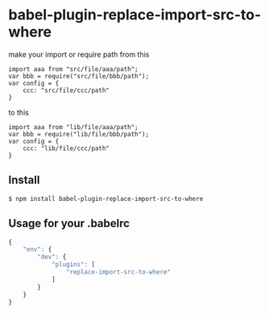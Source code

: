 # babel-plugin-replace-import-src-to-where

make your import or require path from this 

```
import aaa from "src/file/aaa/path";
var bbb = require("src/file/bbb/path");
var config = {
	ccc: "src/file/ccc/path"
}
```

to this

```
import aaa from "lib/file/aaa/path";
var bbb = require("lib/file/bbb/path");
var config = {
	ccc: "lib/file/ccc/path"
}
```

## Install

```
$ npm install babel-plugin-replace-import-src-to-where
```

## Usage for your .babelrc

```js
{
	"env": {
		"dev": {
			"plugins": [
				"replace-import-src-to-where"
			]
		}
	}
}
```


